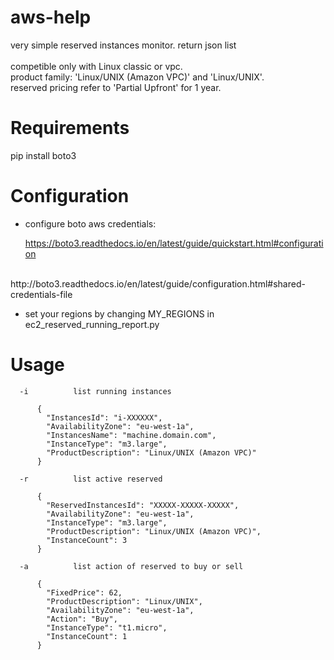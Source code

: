 
aws-help
========

very simple reserved instances monitor.
return json list
<br>
<br>
competible only with Linux classic or vpc.
<br>
product family: 'Linux/UNIX (Amazon VPC)' and 'Linux/UNIX'.
<br>
reserved pricing refer to 'Partial Upfront' for 1 year.

# Requirements

pip install boto3


# Configuration

- configure boto aws credentials:

	https://boto3.readthedocs.io/en/latest/guide/quickstart.html#configuration
<br>
	http://boto3.readthedocs.io/en/latest/guide/configuration.html#shared-credentials-file

- set your regions by changing MY_REGIONS in ec2_reserved_running_report.py


# Usage

```
  -i          list running instances

	  {
	    "InstancesId": "i-XXXXXX",
	    "AvailabilityZone": "eu-west-1a",
	    "InstancesName": "machine.domain.com",
	    "InstanceType": "m3.large",
	    "ProductDescription": "Linux/UNIX (Amazon VPC)"
	  }

  -r          list active reserved

	  {
	    "ReservedInstancesId": "XXXXX-XXXXX-XXXXX",
	    "AvailabilityZone": "eu-west-1a",
	    "InstanceType": "m3.large",
	    "ProductDescription": "Linux/UNIX (Amazon VPC)",
	    "InstanceCount": 3
	  }

  -a          list action of reserved to buy or sell 

	  {
	    "FixedPrice": 62,
	    "ProductDescription": "Linux/UNIX",
	    "AvailabilityZone": "eu-west-1a",
	    "Action": "Buy",
	    "InstanceType": "t1.micro",
	    "InstanceCount": 1
	  }
```


